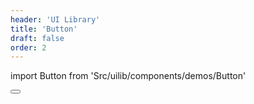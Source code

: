 ```yaml
---
header: 'UI Library'
title: 'Button'
draft: false
order: 2
---
```


import Button from 'Src/uilib/components/demos/Button'

<Button />

<!--
  ATTENTION: This file is auto generated by using "makeDemosFactory".
  Do not change the content!
-->
